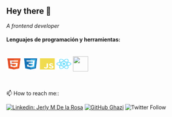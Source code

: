 
## Hey there 👋 

*A frontend developer*
#### Lenguajes de programación y herramientas:

<div style="display: inline_block"><br>
  <img align="center" alt="-HTML" height="30" width="40" src="https://raw.githubusercontent.com/devicons/devicon/master/icons/html5/html5-original.svg">
  <img align="center" alt="-CSS" height="30" width="40" src="https://raw.githubusercontent.com/devicons/devicon/master/icons/css3/css3-original.svg">
  <img align="center" alt="-Js" height="30" width="40" src="https://raw.githubusercontent.com/devicons/devicon/master/icons/javascript/javascript-plain.svg">
<!--   <img align="center" alt="-TS" height="30" width="40" src="https://upload.wikimedia.org/wikipedia/commons/4/4c/Typescript_logo_2020.svg"> -->
  <img align="center" alt="-React" height="30" width="40" src="https://raw.githubusercontent.com/devicons/devicon/master/icons/react/react-original.svg">
  <img align="center" height="40" width="40"  src="https://raw.githubusercontent.com/ShahriarShafin/ShahriarShafin/main/Assets/github.webp" width="70">

</div>
 
 <div>
 
 </div>
    <br/><br/>
    </div>


📫 How to reach me:: 

[![Linkedin: Jerly M De la Rosa](https://img.shields.io/badge/-Ghazi-blue?style=flat-square&logo=Linkedin&logoColor=white&link=https://www.linkedin.com/in/ghazi-khan/)](https://www.linkedin.com/in/jerlydelarosa/)
[![GitHub Ghazi](https://img.shields.io/github/followers/sr-jerly?label=follow&style=social)](https://github.com/sr-jerly)
![Twitter Follow](https://img.shields.io/twitter/follow/sr_jerly?style=social)


